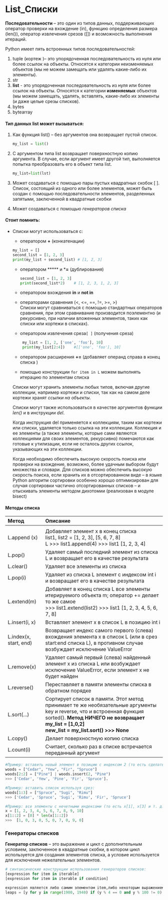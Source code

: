 # List_Списки

**Последовательности** – это один из типов данных, поддерживающих оператор проверки на вхождение (in), функцию определения размера (len()), оператор извлечения срезов ([]) и возможность выполнения итераций.  

Python имеет пять встроенных типов последовательностей:  

1. tuple (кортеж )– это упорядоченная последовательность из нуля или более ссылок на объекты. Относятся к категории неизменяемых объектов (мы не можем замещать или удалять какие-либо их элементы).
2. str  
3. **list** - это упорядоченная последовательность из нуля или более ссылок на объекты. Относятся к категории **изменяемых** объектов (мы можем замещать, удалять, вставлять, какие-либо их элементы (и даже целые срезы списков).
4. bytes  
5. bytearray  

#### Тип данных list может вызываться:

1. Как функция list() – без аргументов она возвращает пустой список.

   ```python
   my_list = list()
   ```

2. C аргументом типа list возвращает поверхностную копию аргумента. В случае, если аргумент имеет другой тип, выполняется попытка преобразовать его в объект типа list.
   
   ```python
   my_list=list(lst)
   ```
   
3. Может создаваться с помощью пары пустых квадратных скобок [  ]. Список, состоящий из одного или более элементов, может быть создан с помощью последовательности элементов, разделенных запятыми, заключенной в квадратные скобки

4. Может создаваться с помощью *генераторов списка*


####  Стоит помнить:

- Списки могут использоваться c:

  -  оператором **+** (конкатенации) 

    ```python
    my_list = []
    second_list = [1, 2, 3]
    print(my_list + second_list) # [1, 2, 3]
    ```
    
  - оператором ***** и ***=** (дублирования)

    ```python
    second_list = [1, 2, 3]
    print(second_list*2)    # [1, 2, 3, 1, 2, 3]
    ```

  - оператором вхождения **in** и **not in**

  - операторами сравнения (<, <=, ==, !=, >=, >)  
    Списки  могут сравниваться с помощью стандартных операторов сравнения, при этом сравнивание производится поэлементно (и рекурсивно, при наличии вложенных элементов, таких как списки или кортежи в списках).  
    
  - оператором извлечения  среза`[ ]` (получения среза) 

    ```python
     my_list = [1, 2, ['one', 'foo'], 10]
     print(my_list[2:4])    #[['one', 'foo'], 10]
    ```

  - оператором расширения **+=** (добавляет операнд справа в конец списка  )
  - помощью конструкции `for item in L` можем выполнять итерацию по элементам списка

  Списки могут хранить элементы любых типов, включая другие коллекции, например кортежи и списки, так как на самом деле кортежи хранят *ссылки на объекты*.  

  Списки могут также использоваться в качестве аргументов функции *len()* и в инструкции *del*.

  Когда инструкция del применяется к коллекциям, таким как кортежи или списки, удаляется только ссылка на эти коллекции. Коллекция и ее элементы (а также элементы, которые сами являются коллекциями для своих элементов, рекурсивно) помечаются как готовые к утилизации, если не осталось других ссылок, указывающих на эти коллекции.  
  
  Когда необходимо обеспечить высокую скорость поиска или проверки на вхождение, возможно, более удачным выбором будут множества и словари. Для списков можно обеспечить высокую скорость поиска, если хранить их в отсортированном виде – в языке Python алгоритм сортировки особенно хорошо оптимизирован для случая сортировки частично отсортированных списков – и отыскивать элементы методом дихотомии (реализован в модуле bisect)     
#### Методы списка #

| Метод                  | Описание                                                     |
| :--------------------- | :----------------------------------------------------------- |
|                        |                                                              |
| L.append (x)           | Добавляет элемент x в конец списка <br />list1, list2 = [1, 2, 3], [5, 6, 7, 8]<br />L >>> list1.append(4) >>> list1 [1, 2, 3, 4] |
| L.pop()                | Удаляет самый последний элемент из списка L и возвращает его в качестве результата |
| L.clear()              | Удаляет все элементы из списка                               |
| L.pop(i)               | Удаляет из списка L элемент с индексом int i и возвращает его в качестве результата |
| L.extend(m)            | Добавляет в конец списка L все элементы итерируемого объекта m; оператор += делает то же самое<br />>>> list1.extend(list2) >>> list1 [1, 2, 3, 4, 5, 6, 7, 8] |
| L.insert(i, x)         | Вставляет элемент x в список L в позицию int i               |
| L.index(x, start, end) | Возвращает индекс самого первого (слева) вхождения элемента x в список L (или в срез start:end списка L), в противном случае возбуждает исключение ValueError |
| L.remove(x)            | Удаляет самый первый (слева) найденный элемент x из списка L или возбуждает исключение ValueError, если элемент x не будет найден |
| L.reverse()            | Переставляет в памяти элементы списка в обратном порядке     |
| L.sort(...)            | Сортирует список в памяти. Этот метод принимает те же необязательные аргументы key и reverse, что и встроенная функция sorted(). **Метод НИЧЕГО не возвращает** <br />**my_list = [1,0,2]<br />new_list = my_list.sort() >>> None** |
| L.copy()               | Делает поверхностную копию списка                            |
| L.count(i)             | Cчитает, сколько раз в списке встречается переданный аргумент |

```python
#Пример: вставить новый элемент в позицию с индексом 2 (то есть сделать этот элемент третьим элементом списка) можно одним из двух способов:
woods = ["Cedar", "Yew", "Fir", "Spruce"]
woods[2:2] = ["Pine"] | woods.insert(2, "Pine")
>>> ['Cedar', 'Yew', 'Pine', 'Fir', 'Spruce'].

#Пример: вставить список используя срез:
woods[1:3] = ["Spruce", "Sugi", "Rimu"]
>>> ['Cedar', 'Spruce', 'Sugi', 'Rimu', 'Fir', 'Spruce']

#Пример: все элементы с нечетными индексами (то есть x[1], x[3] и т. д.) установить в значение 0.
x = [1, 2, 3, 4, 5, 6, 7, 8, 9, 10] 
x[1::2] = [0] * len(x[1::2])
>>>  [1, 0, 3, 0, 5, 0, 7, 0, 9, 0]
```

  ### **Генераторы списков**

**Генератор списков** – это выражение и цикл с дополнительным условием, заключенное в квадратные скобки, в котором цикл используется для создания элементов списка, а условие используется для исключения нежелательных элементов.  

```python
# синтаксические конструкции использования генераторов списков:
[expression for item in iterable]
[expression for item in iterable if condition]

expression является либо самим элементом item,либо некоторым выражением с его участием.
leaps = [y for y in range(1900, 1940) if (y % 4 == 0 and y % 100 != 0) or (y % 400 == 0)]
```



  

  

